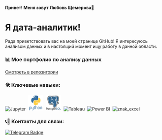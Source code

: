 **Привет! Меня зовут Любовь Щемерова**👋

# Я дата-аналитик!
Рада приветствовать вас на моей странице GitHub! Я интересуюсь анализом данных и в настоящий момент ищу работу в данной области.
### 📊 Мое портфолио по анализу данных
[Смотреть в репозитории](https://github.com/Luobov/Portfolio)


### 🛠️ Ключевые навыки: 

<div>
  <img src="https://github.com/Luobov/Luobov/assets/164014042/9e120391-33ed-4892-9efa-3c1a1f556807" title="Jupyter" alt="Jupyter" width="80" height="50"/>&nbsp;
  <img src="https://github.com/devicons/devicon/blob/master/icons/python/python-original-wordmark.svg" title="Python" alt="Python" width="50" height="50"/>&nbsp;
  <img src="https://github.com/devicons/devicon/blob/master/icons/postgresql/postgresql-original-wordmark.svg" title="PostgreSQL" alt="PostgreSQL" width="50" height="50"/>&nbsp;
  <img src="https://github.com/Luobov/ShchemerovaL/assets/164014042/3a3c8156-25cb-48ac-bc11-3fc5abb2c62a" title="Tableau" alt="Tableau" width="50" height="50"/>&nbsp;
  <img src="https://github.com/Luobov/ShchemerovaL/assets/164014042/e1bc0b3b-3b05-487d-beec-9e7d30834c62" title="Power BI" alt="Power BI" width="50" height="50"/>&nbsp;
  <img src="https://github.com/Luobov/ShchemerovaL/assets/164014042/108895e4-683d-43d3-810e-234f8b659dae" alt="znak_excel" title="MS Excel" width="50" height="50"/>&nbsp
</div>






### 📞💬 Контакты для связи:

<div id="badges">
    <a href="https://t.me/luobov_shch">
    <img src="https://img.shields.io/badge/Telegram-black?style=for-the-badge&logo=telegram&logoColor=white" alt="Telegram Badge"/>
  </a>
</div>
